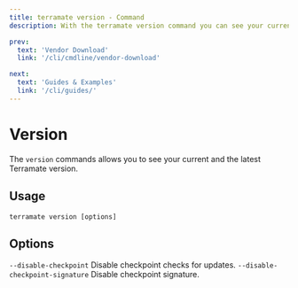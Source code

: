 ```yaml
---
title: terramate version - Command
description: With the terramate version command you can see your current and the latest Terramate version.

prev:
  text: 'Vendor Download'
  link: '/cli/cmdline/vendor-download'

next:
  text: 'Guides & Examples'
  link: '/cli/guides/'
---
```


# Version

The `version` commands allows you to see your current and the latest Terramate version.

## Usage

`terramate version [options]`

## Options

`--disable-checkpoint` Disable checkpoint checks for updates.
`--disable-checkpoint-signature` Disable checkpoint signature.
